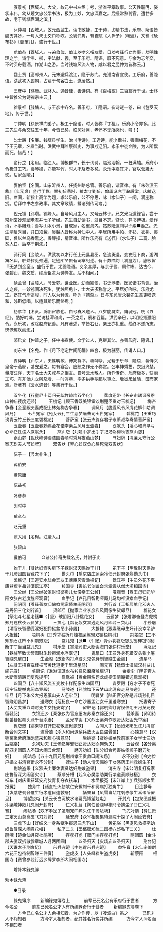 <!-- { "loadSidebar": true } -->
　　赛景初【西域人。大父，故元中书左丞；考，浙省平章政事。公天性聪明，姿状丰伟。幼从巙文忠公学书法，极为工妙，文忠深嘉之。后授常熟判官。遭世多故，老于钱塘西湖之滨。】

　　沐仲易【西域人。故元西监生。读书敏捷，工于诗，尤精书法，乐府、隐语皆能穷其妙，一时大夫士交口称叹。公貌伟隽，有自赋《大鼻子》〔哨遍〕，又有《破布衫》〔耍孩儿〕，盛行于世。】

　　虎伯恭【西域人。与弟伯俭、伯让以孝义相友爱，日以考经行史为事，发明性理之学。诗学韦、柳，字法献、羲，至于乐府、隐语，靡不究意。与余为忘年交，不时买舟载酒，作湖山之游。当时钱塘风流人物，咸以君之昆仲为首称云。】

　　魏士贤【高邮州人。元末避兵渡江，隐于苏门。充淮南省宣使。工乐府，善隐语。洪武初入国朝，占藉于句容白土，遂居然。】

　　王彦中【讳庸。武林人。通音律，善诗词。有《百梅藁》三百篇行于世。士林中皆推公为诗禅宗主云。】

　　徐景祥【钱塘人。与王彦中齐名。善乐府，工隐语。有诗谜一卷，曰《包罗天地》，传于世。】

　　丁仲明【徐景祥门弟子。极工于隐语，时人皆称『丁猜』。乐府小令亦多。此三先生与余交往五十年，今皆已矣，临风对月，老怀不无所感也，噫！】

　　沈士廉【名廉。钱塘县学生。治《毛诗》，工选诗，能小楷书，善画梅花，不下王元章，名重当时。洪武中拜监察御史，为事戍辽阳。永乐中徙金陵，为人所累而死，惜哉！】

　　俞行之【名用。临江人。博极群书，长于词诗，临池洒翰，一扫满轴。乐府小令极其工巧。善琴操，亦能写竹。时人不及者多矣。永乐中嘉其才，官以营膳大使。后家金陵。】

　　贾伯坚【名固。山东沂州人。任扬州路总管。善乐府，谐音律。有『朱砂渍玉鼎』〔庆元贞〕盛行于世。至初任满时，新太守到任，僚属设席于路后堂，庆新送旧。席间，新指上高竿为题，求公乐府，公不停思，咏〔水仙子〕一阕，满座称赏。后拜中书左参政事。其文章政绩，载诸列传可考。】

　　倪元镇【讳瓒。锡峰人。自号风月主人，又号云林子。兄文光为道録官，尝于常州玄妙观塑老君并七子听经。先生自幼读书，过目不忘。暨长，群书博极。爱作诗，不事雕琢；善写山水小景，自成家，名重海内。姑苏陆道判以子素■妻之。先生清眉秀目，丹口须髯，吴越人皆称为神仙中人。平居所用手帕、汗衫、衣袜、裹脚，俱以兰乌香熏之。善琴操，精音律。所作乐府有《送行》〔水仙子〕二篇，脍炙人口。后卒于荆溪。】

　　孙行简【金陵人。洪武初以才行任上元县县丞，急流勇退，变衣冠卜商，游湖海名山，胜处探览殆遍。足迹所至俱有词章纪述。有十数险韵〔满庭芳〕，底板皆『无梦到金銮』，盛行于世。尤善隐语。交余甚厚，与余子言、周仲彬、达古今、张碧山、魏文质、缪唐臣辈为诗禅友。后不相闻。】

　　徐孟曾【兰陵人。号爱梦。世业医。幼而颖悟，书史涉猎，医家诸书背诵。治人之疾，一诊视间决死生，犹烛照龟卜，士大夫多称誉之。平居好吟咏，乐府尤工。然其气岸高峻，时人以为矜傲，呼为『戆斋』。日与东廓唐永铭先生辈更唱迭和，浅斟低唱，以适其所乐而终焉。】

　　杨彦华【名贲。滁阳宦族也。自号春风道人。八岁能属文，甫弱冠，明《五经》。酷好吟咏。尝访桂潭和尚，一茶之顷，赓和百篇。洪武辛巳，以明经擢濮阳令。永乐初，改除赵府纪善。凡有著述，举皆右让，亲王亦礼重。然终不遂所志，怏怏成疾而逝。】

　　邾启文【仲谊之子。任中书宣使。文学过人，克继其父。亦善乐府、隐语。】

　　刘东生【名免。作《月下老定世间配耦》四套，极为骈丽，传诵人口。】

　　贾仲明【山东人。天性明敏，博究群书。善吟咏，尤精于乐章、隐语，尝侍文皇帝于燕邸，甚宠爱之，每有宴会，应制之作无不称赏。公丰神秀拔，衣冠济楚，量度汪洋，天下名士大夫咸与之相友。自号云水散人。所作传奇、乐府极多，骈丽工巧，有非他人之所及者。一时侪辈，率多拱手敬服以事之。后徙居兰陵，因而家焉。所著有《云水遗音》等集行于世。】

　　双坐化【行童尼士两归元紫竹琼梅双坐化】
　　裴度还带【长安市璚涯报恩山神庙裴度还带】
　　玉梳记【顾玉香双美锦堂欢荆楚臣重对玉梳记】
　　梅杏争春【金銮殿夫妻成配上林苑梅杏争春】
　　调风月【脱香风令风情花柳仙姑调风月】
　　七世冤家【死女云付三生恶梦癞曹司七世冤家】
　　碧桃花【玉重巧谤青云竹丘长三度碧桃花】
　　菩萨蛮【张云杰饱存君子志萧叔华寄情菩萨蛮】
　　玉壶春【玉壶春勑赐金花诰李素兰风月玉壶春】
　　双献头【淫心和尚早亏心命正性佳人双献头】
　　燕山怨【刘建中梦出手字记汤汝梅秋夜燕山怨】
　　燕山梦【甄秋峰诗酒漆园春顺时秀月夜燕山梦】
　　节妇牌【清廉太守行公案志烈夫人节妇牌】
　　双告状【弃心妇双负心屈死鬼双告状】

　　陈子一【号太朴生。】

　　薛伯安

　　董原庸

　　陈益初

　　冯彦恭

　　刘时中

　　成彦存

　　赵元重

　　陈大用【名枵。江陵人。】

　　张碧山

　　戴伯可
　
　　○诸公传奇失载名氏，并附于此

　　妳干儿【贤达妇悮失房下子踈财汉天赐妳干儿】
　　花下子【明散财天赐妳干儿暗团圆智藏花下子】
　　勘头巾【望京店庄家索冷债开封府张鼎勘头巾】
　　渔樵记【王道安水陆会宾友王鼎臣风雪渔樵记】
　　翫江亭【牛员外花下平康巷瘸李岳诗酒翫江亭】
　　相国寺【秦长老创盖会宾堂秦从僧大闹相国寺】
　　王公绰【王公绰破家财恨婆卖儿女没幸王公绰】
　　哑观音【西王母归元华阳女张古老度脱哑观音】
　　血手记【卢孔目智勘哑厮儿马均祥没幸血手记】
　　闹阴司【看经善友归佛教冤家债主闹阴司】
　　刘行首【王祖师单化邓夫人马丹阳三化刘行首】
　　货郎旦【抛家弃业李彦和风雨像生货郎旦】
　　桃花女【祭北斗七星老籛■〈坚〉破阴阳八卦桃花女】
　　云窗梦【张君卿奋登龙虎榜郑月莲秋夜云窗梦】
　　三负心【烟花妓女双逃走风月郎君三负心】
　　小孙屠【清官长智勘荒淫妇犯押狱盆吊小孙屠】
　　大报雠【狠毒继母生奸计没幸呆驴大报雠】
　　梧桐树【□秀才独折丹桂枝屎鸳鸯双镇梧桐树】
　　荆娘怨【三不知损石江四不知荆娘怨】
　　盆儿鬼【张■〈忄敝〉骨诉哀哀怨怨瓦窑神包待制断丁丁当当盆儿鬼】
　　村乐堂【掌法司吏大断案海门张仲村乐堂】
　　浮沤记【铁旛竿致命暗图财朱砂担滴水浮沤记】
　　鬼擘口【王员外身死错安头张小屠智赚鬼擘口】
　　生金阁【庞衙内打点没头鬼包待制智赚生金阁】
　　流星马【左贤王招百载桂枝节黄廷道走千里流星马】
　　闹元宵【猛烈士揜贼汉村姑儿闹元宵】
　　纸扇记【淋淋漓漓水布衫风风魔魔纸扇记】
　　鬼提牢【明正官人大断案清廉司吏鬼提牢】
　　鸳鸯被【黄金殿名题龙虎榜玉清庵错送鸳鸯被】
　　四国旦【八十知风流五变妆十样配像生四国旦】
　　森罗殿【穷才子不幸死囚牢阮提举鬼闹森罗殿】
　　马陵道【孙膑悔下云梦山庞涓夜走马陵道】
　　还牢旦【月下朱公大报恩镇山夫人还牢旦】
　　明昌梦【陆正官分豁是非场孙孔目智赚明昌梦】
　　送寒衣【范杞良一命亡沙塞孟江女千里送寒衣】
　　托妻寄子【大丈夫重义踈财死生交托妻寄子】
　　留鞋记【郭明卿灯宵悮佳期王月英元夜留鞋记】
　　衣锦还乡【秦张仪为官忘旧冻苏秦衣锦还乡】
　　替杀妻【贤明待制番疑狱刎头张千替杀妻】
　　孟光举案【义烈士梁鸿作歌贤达妇孟光举案】
　　挝怨鼓【病秦琼打奸臣老敬德挝怨鼓】
　　合同文字【伯娘妬亲生侄儿清官断合同文字】
　　盗骨殖【杀人和尚退敌兵放火孟良盗骨殖】
　　心猿意马【汉锺离赴紫府瑶池蓝采和锁心猿意马】
　　后姚婆【贤妳娘单教前家子女学士三劝后姚婆】
　　杀狗劝夫【王翛然屏邪归正贤达妇杀狗劝夫】
　　云台观【各分离配匹复团圆人不知大闹云台观】
　　磨刀劝妇【生分妇合药害姑孝顺子磨刀劝妇】
　　闹法场【五十九因兄配荆州孝王贵救□闹法场】
　　永不分别【令史检户婚文书清官断永不分别】
　　婢生子【动人情天赐妳干女感药王神救婢生子】
　　荆娘盗果【义烈夫士廉休妻贤达妇荆娘盗果】
　　消灾寺【宋公明复打祝家庄鲁智深大闹消灾寺】
　　蔡顺分椹【起义心樊崇助粟行孝道蔡顺分椹】
　　衣袄车【刘庆重征延安府狄青复夺衣袄车】
　　水里报冤【宋江岸上加兵张顺水里报冤】
　　独角牛【诸直社火初献仁安殿刘千和尚病打独角牛】
　　目连救母【发慈悲观音度生行孝道目连救母】
　　括罟旦【风雪当站兀剌赤像生番语括罟旦】
　　博望烧屯【关云长白河放水诸葛亮博望烧屯】
　　开封府【包龙图威振汴梁城神奴儿鬼闹开封府】
　　仁义礼智【陶伯龄赚甲袍马令拂尘子□仁义礼智】
　　闹法场【双不孝逆子遭刑宪四颗头任千闹法场】
　　飞刀对箭【薛仁贵三定天山莫离支飞刀对箭】
　　延安府【众宰相聚集待漏院十探子大闹延安府】
　　三虎下山【好结义一身系狱争报恩三虎下山】
　　黄花峪【黑旋风救搭李幼奴鲁智深大闹黄花峪】
　　私下三关【王枢密知流二国杨六郎私下三关】
　　杜鹃啼【楚金仙月夜杜鹃啼】
　　存孝打虎【雁门关存孝打虎】
　　两团圆【金斗郡夫妻双拆散豫章城人月两团圆】
　　四圣归天【皮场庙四圣归天】
　　刑台记【天寿太子刑台记】
　　兴兵完楚【申包胥兴兵完楚】
　　叁件寳【宋仁宗御断六花王包待制智赚三件寳】
　　盗虎皮【人头峰崔生盗虎皮】
　　斩蔡阳
　　相国寺【赛曾参险钉远乡牌罗李郎大闹相国寺】

　　增补本録鬼簿

繁本録鬼簿

　　●目录

　　録鬼簿序
　　新编録鬼簿卷上
　　　前辈已死名公有乐府行于世者
　　　方今名公
　　　前辈已死名公才人有所编传奇行于世者
　　新编録鬼簿卷下
　　　方今已亡名公才人余相知者，为之作传，以〔凌波曲〕吊之
　　　已死才人不相知者
　　　方今才人相知者，纪其姓名行实并所编
　　　方今才人闻名而不相知者

